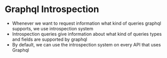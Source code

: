 # Graphql Introspection

- Whenever we want to request information what kind of queries graphql supports, we use introspection system
- Introspection queries give information about what kind of queries types and fields are supported by graphql
- By default, we can use the introspection system on every API that uses Graphql

